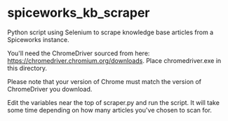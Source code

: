 # spiceworks_kb_scraper
Python script using Selenium to scrape knowledge base articles from a Spiceworks instance.

You'll need the ChromeDriver sourced from here: https://chromedriver.chromium.org/downloads. Place chromedriver.exe in this directory.

Please note that your version of Chrome must match the version of ChromeDriver you download.

Edit the variables near the top of scraper.py and run the script. It will take some time depending on how many articles you've chosen to scan for.
